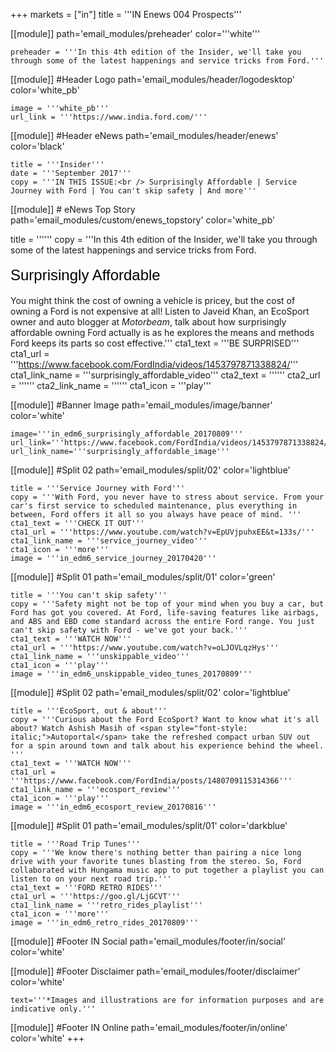 +++
markets = ["in"]
title = '''IN Enews 004 Prospects'''

[[module]]
path='email_modules/preheader'
color='''white'''

	preheader = '''In this 4th edition of the Insider, we'll take you through some of the latest happenings and service tricks from Ford.'''

[[module]] #Header Logo
path='email_modules/header/logodesktop'
color='white_pb'

	image = '''white_pb'''
	url_link = '''https://www.india.ford.com/'''

[[module]] #Header eNews
path='email_modules/header/enews'
color='black'

	title = '''Insider'''
	date = '''September 2017'''
	copy = '''IN THIS ISSUE:<br /> Surprisingly Affordable | Service Journey with Ford | You can't skip safety | And more'''

[[module]] # eNews Top Story
path='email_modules/custom/enews_topstory'
color='white_pb'

title = ''''''
	copy = '''In this 4th edition of the Insider, we'll take you through some of the latest happenings and service tricks from Ford. <br /><br /><span style="color:#000001; font-size: 24px; font-family: 'Arial','Helvetica','Sans-Serif'; line-height: 30px; font-weight: normal; font-style: regular;">Surprisingly Affordable</span><br /><br />You might think the cost of owning a vehicle is pricey, but the cost of owning a Ford is not expensive at all! Listen to Javeid Khan, an EcoSport owner and auto blogger at <span style="font-style: italic;">Motorbeam</span>, talk about how surprisingly affordable owning Ford actually is as he explores the means and methods Ford keeps its parts so cost effective.'''
	cta1_text = '''BE SURPRISED'''
	cta1_url = '''https://www.facebook.com/FordIndia/videos/1453797871338824/'''
	cta1_link_name = '''surprisingly_affordable_video'''
	cta2_text = ''''''
	cta2_url = ''''''
	cta2_link_name = ''''''
	cta1_icon = '''play'''

[[module]] #Banner Image
path='email_modules/image/banner'
color='white'

	image='''in_edm6_surprisingly_affordable_20170809'''
	url_link='''https://www.facebook.com/FordIndia/videos/1453797871338824/'''
	url_link_name='''surprisingly_affordable_image'''

[[module]] #Split 02
path='email_modules/split/02'
color='lightblue'

	title = '''Service Journey with Ford'''
	copy = '''With Ford, you never have to stress about service. From your car's first service to scheduled maintenance, plus everything in between, Ford offers it all so you always have peace of mind. '''
	cta1_text = '''CHECK IT OUT'''
	cta1_url = '''https://www.youtube.com/watch?v=EpUVjpuhxEE&t=133s/'''
	cta1_link_name = '''service_journey_video'''
	cta1_icon = '''more'''
	image = '''in_edm6_service_journey_20170420'''

[[module]] #Split 01
path='email_modules/split/01'
color='green'

	title = '''You can't skip safety'''
	copy = '''Safety might not be top of your mind when you buy a car, but Ford has got you covered. At Ford, life-saving features like airbags, and ABS and EBD come standard across the entire Ford range. You just can't skip safety with Ford - we've got your back.'''
	cta1_text = '''WATCH NOW'''
	cta1_url = '''https://www.youtube.com/watch?v=oLJOVLqzHys'''
	cta1_link_name = '''unskippable_video'''
	cta1_icon = '''play'''
	image = '''in_edm6_unskippable_video_tunes_20170809'''

[[module]] #Split 02
path='email_modules/split/02'
color='lightblue'

	title = '''EcoSport, out & about'''
	copy = '''Curious about the Ford EcoSport? Want to know what it's all about? Watch Ashish Masih of <span style="font-style: italic;">Autoportal</span> take the refreshed compact urban SUV out for a spin around town and talk about his experience behind the wheel. '''
	cta1_text = '''WATCH NOW'''
	cta1_url = '''https://www.facebook.com/FordIndia/posts/1480709115314366'''
	cta1_link_name = '''ecosport_review'''
	cta1_icon = '''play'''
	image = '''in_edm6_ecosport_review_20170816'''

[[module]] #Split 01
path='email_modules/split/01'
color='darkblue'

	title = '''Road Trip Tunes'''
	copy = '''We know there's nothing better than pairing a nice long drive with your favorite tunes blasting from the stereo. So, Ford collaborated with Hungama music app to put together a playlist you can listen to on your next road trip.'''
	cta1_text = '''FORD RETRO RIDES'''
	cta1_url = '''https://goo.gl/LjGCVT'''
	cta1_link_name = '''retro_rides_playlist'''
	cta1_icon = '''more'''
	image = '''in_edm6_retro_rides_20170809'''

[[module]] #Footer IN Social
path='email_modules/footer/in/social'
color='white'

[[module]] #Footer Disclaimer
path='email_modules/footer/disclaimer'
color='white'

	text='''*Images and illustrations are for information purposes and are indicative only.'''

[[module]] #Footer IN Online
path='email_modules/footer/in/online'
color='white'
+++